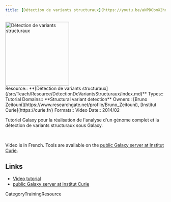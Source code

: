 ```yaml
---
title: [Détection de variants structuraux](https://youtu.be/aNPDObmX2ho)
---
```

<div class='center'>
<a href='https://youtu.be/aNPDObmX2ho'><img src="/src/Teach/Resource/D%C3%A9tectionDeVariantsStructuraux/DétectionVariantsStructurauxVideo.png" alt="Détection de variants structuraux" height="200" /></a>
</div>



<div class='deploymentbox'>
 Resource:: **[Détection de variants structuraux](/src/Teach/Resource/DétectionDeVariantsStructuraux/index.md)**
 Types:: Tutorial
 Domains:: **Structural variant detection** 
 Owners:: [Bruno Zeitouni](https://www.researchgate.net/profile/Bruno_Zeitouni), [Institut Curie](https://curie.fr/)
 Formats:: Video  
 Date:: 2014/02
</div>

Tutoriel Galaxy pour la réalisation de l'analyse d'un génome complet et la détection de variants structuraux sous Galaxy.

<br />

Video is in French.  Tools are available on the [public Galaxy server at Institut Curie](https://galaxy-public.curie.fr/).



## Links

* [Video tutorial](https://youtu.be/aNPDObmX2ho)
* [public Galaxy server at Institut Curie](https://galaxy-public.curie.fr/)

CategoryTrainingResource
